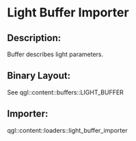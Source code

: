 Light Buffer Importer
=====================

## Description: 
Buffer describes light parameters.

## Binary Layout:
See qgl::content::buffers::LIGHT_BUFFER

## Importer:
qgl::content::loaders::light_buffer_importer